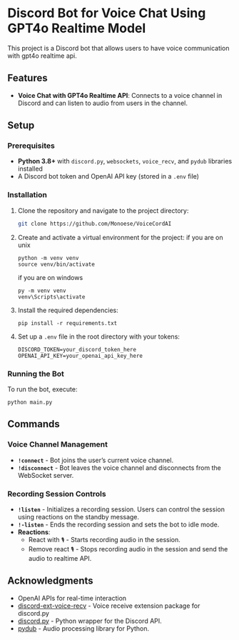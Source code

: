 # Discord Bot for Voice Chat Using GPT4o Realtime Model

This project is a Discord bot that allows users to have voice communication with gpt4o realtime api.

## Features

- **Voice Chat with GPT4o Realtime API**: Connects to a voice channel in Discord and can listen to audio from users in the channel.

## Setup

### Prerequisites

- **Python 3.8+** with `discord.py`, `websockets`, `voice_recv`, and `pydub` libraries installed
- A Discord bot token and OpenAI API key (stored in a `.env` file)

### Installation

1. Clone the repository and navigate to the project directory:
   ```bash
   git clone https://github.com/Monoese/VoiceCordAI
   ```
   
2. Create and activate a virtual environment for the project:
   if you are on unix
   ```plaintext
   python -m venv venv
   source venv/bin/activate
   ```
   if you are on windows
   ```plaintext
   py -m venv venv
   venv\Scripts\activate
   ```

3. Install the required dependencies:
   ```plaintext
   pip install -r requirements.txt
   ```

4. Set up a `.env` file in the root directory with your tokens:
   ```plaintext
   DISCORD_TOKEN=your_discord_token_here
   OPENAI_API_KEY=your_openai_api_key_here
   ```

### Running the Bot

To run the bot, execute:
   ```plaintext
python main.py
   ```

## Commands

### Voice Channel Management
- **`!connect`** - Bot joins the user’s current voice channel.
- **`!disconnect`** - Bot leaves the voice channel and disconnects from the WebSocket server.

### Recording Session Controls
- **`!listen`** - Initializes a recording session. Users can control the session using reactions on the standby message.
- **`!-listen`** - Ends the recording session and sets the bot to idle mode.
- **Reactions**:
  - React with `🎙` - Starts recording audio in the session.
  - Remove react `🎙` - Stops recording audio in the session and send the audio to realtime API.

## Acknowledgments

- OpenAI APIs for real-time interaction
- [discord-ext-voice-recv](https://github.com/imayhaveborkedit/discord-ext-voice-recv) - Voice receive extension package for discord.py
- [discord.py](https://discordpy.readthedocs.io/) - Python wrapper for the Discord API.
- [pydub](https://github.com/jiaaro/pydub) - Audio processing library for Python.
